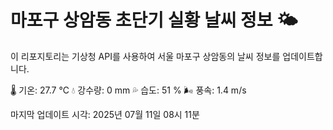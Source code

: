 
# 마포구 상암동 초단기 실황 날씨 정보 🌤️

이 리포지토리는 기상청 API를 사용하여 서울 마포구 상암동의 날씨 정보를 업데이트합니다. 

🌡️ 기온: 27.7 ℃
💧 강수량: 0 mm
💦 습도: 51 %
🌬️ 풍속: 1.4 m/s

마지막 업데이트 시각: 2025년 07월 11일 08시 11분    
